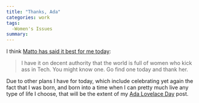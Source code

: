 ```yaml
---
title: "Thanks, Ada"
categories: work
tags:
  -Women's Issues
summary: 
---
```

<p>I think <a href="http://xhipi.com/2009/03/ada-lovelace-first-programmer-or-harbinger-of-doom/">Matto has said it best for me today</a>: </p><blockquote><p>I have it on decent authority that the world is full of women who kick ass in Tech. You might know one. Go find one today and thank her.</p></blockquote><p>Due to other plans I have for today, which include celebrating yet again the fact that I was born, and born into a time when I can pretty much live any type of life I choose, that will be the extent of my <a href="http://suw.org.uk/2009/01/06/join-me-on-ada-lovelace-day/">Ada Lovelace Day</a> post.</p>
